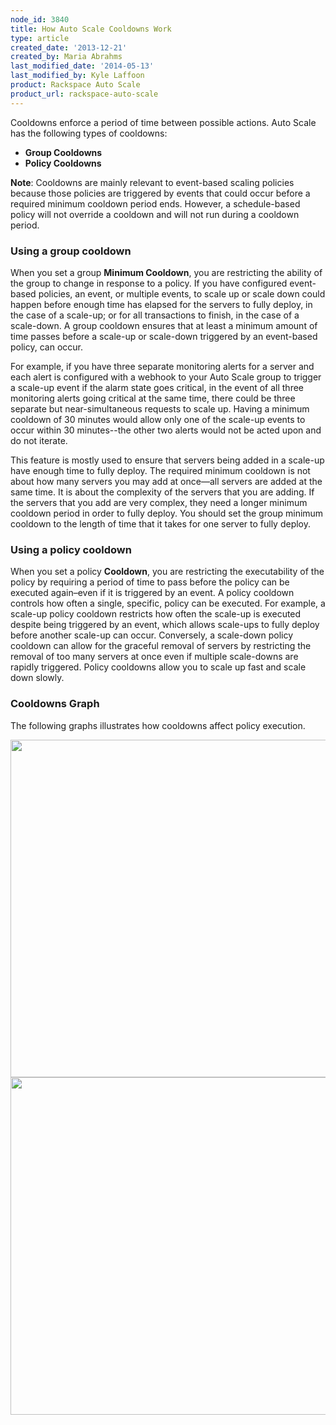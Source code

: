 ```yaml
---
node_id: 3840
title: How Auto Scale Cooldowns Work
type: article
created_date: '2013-12-21'
created_by: Maria Abrahms
last_modified_date: '2014-05-13'
last_modified_by: Kyle Laffoon
product: Rackspace Auto Scale
product_url: rackspace-auto-scale
---
```


Cooldowns enforce a period of time between possible actions. Auto Scale
has the following types of cooldowns:

-   **Group Cooldowns**
-   **Policy Cooldowns**

**Note**: Cooldowns are mainly relevant to event-based scaling policies
because those policies are triggered by events that could occur before a
required minimum cooldown period ends. However, a schedule-based policy
will not override a cooldown and will not run during a cooldown
period.

### Using a group cooldown

When you set a group **Minimum Cooldown**, you are restricting the
ability of the group to change in response to a policy. If you have
configured event-based policies, an event, or multiple events, to scale
up or scale down could happen before enough time has elapsed for the
servers to fully deploy, in the case of a scale-up; or for all
transactions to finish, in the case of a scale-down. A group cooldown
ensures that at least a minimum amount of time passes before a scale-up
or scale-down triggered by an event-based policy, can occur.

For example, if you have three separate monitoring alerts for a server
and each alert is configured with a webhook to your Auto Scale group to
trigger a scale-up event if the alarm state goes critical, in the event
of all three monitoring alerts going critical at the same time, there
could be three separate but near-simultaneous requests to scale up.
Having a minimum cooldown of 30 minutes would allow only one of the
scale-up events to occur within 30 minutes--the other two alerts would
not be acted upon and do not iterate.

This feature is mostly used to ensure that servers being added in a
scale-up have enough time to fully deploy. The required minimum cooldown
is not about how many servers you may add at once&mdash;all servers are added
at the same time. It is about the complexity of the servers that you are
adding. If the servers that you add are very complex, they need a longer
minimum cooldown period in order to fully deploy. You should set the
group minimum cooldown to the length of time that it takes for one
server to fully deploy.



### Using a policy cooldown

When you set a policy **Cooldown**, you are restricting the
executability of the policy by requiring a period of time to pass before
the policy can be executed again&ndash;even if it is triggered by an event. A
policy cooldown controls how often a single, specific, policy can be
executed. For example, a scale-up policy cooldown restricts how often
the scale-up is executed despite being triggered by an event, which
allows scale-ups to fully deploy before another scale-up can occur.
Conversely, a scale-down policy cooldown can allow for the graceful
removal of servers by restricting the removal of too many servers at
once even if multiple scale-downs are rapidly triggered. Policy
cooldowns allow you to scale up fast and scale down slowly.

### Cooldowns Graph

The following graphs illustrates how cooldowns affect policy execution.

<img src="https://8026b2e3760e2433679c-fffceaebb8c6ee053c935e8915a3fbe7.ssl.cf2.rackcdn.com/field/image/Slide6.png" width="720" height="540" />



<img src="https://8026b2e3760e2433679c-fffceaebb8c6ee053c935e8915a3fbe7.ssl.cf2.rackcdn.com/field/image/Slide7.png" width="720" height="540" />

